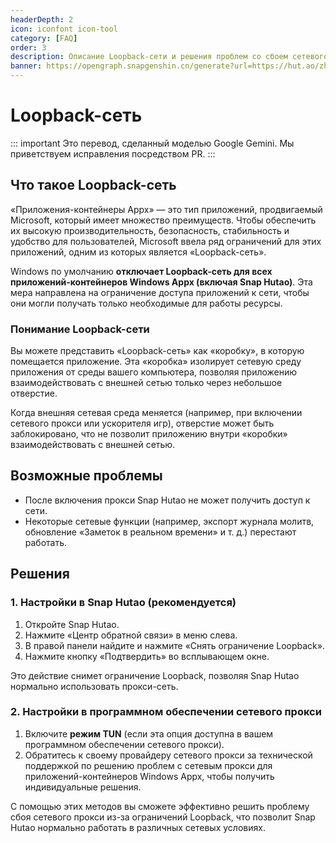 ```yaml
---
headerDepth: 2
icon: iconfont icon-tool
category: [FAQ]
order: 3
description: Описание Loopback-сети и решения проблем со сбоем сетевого прокси
banner: https://opengraph.snapgenshin.cn/generate?url=https://hut.ao/zh/advanced/loopback.html&has_description=False
---
```


# Loopback-сеть

::: important
Это перевод, сделанный моделью Google Gemini. Мы приветствуем исправления посредством PR.
:::

## Что такое Loopback-сеть

«Приложения-контейнеры Appx» — это тип приложений, продвигаемый Microsoft, который имеет множество преимуществ. Чтобы обеспечить их высокую производительность, безопасность, стабильность и удобство для пользователей, Microsoft ввела ряд ограничений для этих приложений, одним из которых является «Loopback-сеть».

Windows по умолчанию **отключает Loopback-сеть для всех приложений-контейнеров Windows Appx (включая Snap Hutao)**. Эта мера направлена на ограничение доступа приложений к сети, чтобы они могли получать только необходимые для работы ресурсы.

### Понимание Loopback-сети

Вы можете представить «Loopback-сеть» как «коробку», в которую помещается приложение. Эта «коробка» изолирует сетевую среду приложения от среды вашего компьютера, позволяя приложению взаимодействовать с внешней сетью только через небольшое отверстие.

Когда внешняя сетевая среда меняется (например, при включении сетевого прокси или ускорителя игр), отверстие может быть заблокировано, что не позволит приложению внутри «коробки» взаимодействовать с внешней сетью.

## Возможные проблемы

- После включения прокси Snap Hutao не может получить доступ к сети.
- Некоторые сетевые функции (например, экспорт журнала молитв, обновление «Заметок в реальном времени» и т. д.) перестают работать.

## Решения

### 1. Настройки в Snap Hutao (рекомендуется)

1. Откройте Snap Hutao.
2. Нажмите «Центр обратной связи» в меню слева.
3. В правой панели найдите и нажмите «Снять ограничение Loopback».
4. Нажмите кнопку «Подтвердить» во всплывающем окне.

Это действие снимет ограничение Loopback, позволяя Snap Hutao нормально использовать прокси-сеть.

### 2. Настройки в программном обеспечении сетевого прокси

1. Включите **режим TUN** (если эта опция доступна в вашем программном обеспечении сетевого прокси).
2. Обратитесь к своему провайдеру сетевого прокси за технической поддержкой по решению проблем с сетевым прокси для приложений-контейнеров Windows Appx, чтобы получить индивидуальные решения.

С помощью этих методов вы сможете эффективно решить проблему сбоя сетевого прокси из-за ограничений Loopback, что позволит Snap Hutao нормально работать в различных сетевых условиях.
